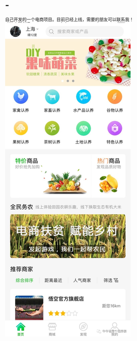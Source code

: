 # -
自己开发的一个电商项目。目前已经上线，需要的朋友可以联系我！
![image](https://github.com/fantexi023/-/blob/master/IMG_1809.JPG)
